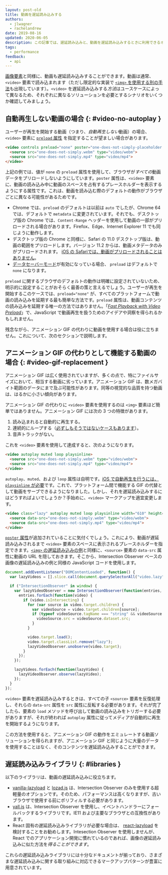 ```yaml
---
layout: post-old
title: 動画を遅延読み込みする
authors:
  - jlwagner
  - rachelandrew
date: 2019-08-16
updated: 2020-06-05
description: この記事では、遅延読み込みと、動画を遅延読み込みするときに利用できるオプションについて説明します。
tags:
  - performance
feedback:
  - api
---
```


[画像要素](/lazy-loading-images)と同様に、動画も遅延読み込みすることができます。動画は通常、`<video>` 要素で読み込まれます（ただし限定的な実装で [`<img>` を使用する別の手法](https://calendar.perfplanet.com/2017/animated-gif-without-the-gif/)も出現しています）。`<video>` を遅延読み込みする*方法*はユースケースによって異なるため、それぞれに異なるソリューションを必要とするシナリオをいくつか確認してみましょう。

## 自動再生しない動画の場合 {: #video-no-autoplay }

ユーザーが再生を開始する動画（つまり、*自動再生しない*動画）の場合、`<video>` 要素に [`preload` 属性](https://developer.mozilla.org/docs/Web/HTML/Element/video#attr-preload) を指定することが望ましい場合があります。

```html
<video controls preload="none" poster="one-does-not-simply-placeholder.jpg">
  <source src="one-does-not-simply.webm" type="video/webm">
  <source src="one-does-not-simply.mp4" type="video/mp4">
</video>
```

上記の例では、値が `none` の `preload` 属性を使用して、ブラウザが*すべての*動画データをプリロードしないようにしています。`poster` 属性は、`<video>` 要素に、動画の読み込み中に動画のスペースを占有するプレースホルダーを表示するようにする属性です。これは、動画を読み込む際のデフォルトの動作がブラウザごとに異なる可能性があるためです。

- Chrome では、`preload` のデフォルトは以前は `auto` でしたが、Chrome 64 では、デフォルトで `metadata` に変更されています。それでも、デスクトップ版の Chrome では、`Content-Range` ヘッダーを使用して動画の一部がプリロードされる場合があります。Firefox、Edge、Internet Explorer 11 でも同じように動作します。
- デスクトップ版の Chrome と同様に、Safari の 11.0 デスクトップ版は、動画の範囲をプリロードします。バージョン 11.2 からは、動画メタデータのみがプリロードされます。 [iOS の Safariでは、動画がプリロードされることはありません](https://developer.apple.com/library/content/documentation/AudioVideo/Conceptual/Using_HTML5_Audio_Video/AudioandVideoTagBasics/AudioandVideoTagBasics.html#//apple_ref/doc/uid/TP40009523-CH2-SW9)。
- [データセーバーモード](https://support.google.com/chrome/answer/2392284)が有効になっている場合、 `preload` はデフォルトで `none` になります。

`preload` に関するブラウザのデフォルトの動作は明確に設定されていないため、明示的に設定することがおそらく最善の策と言えるでしょう。ユーザーが再生を開始するこのケースでは、`preload="none"` が、すべてのプラットフォームで動画の読み込みを延期する最も簡単な方法です。`preload` 属性は、動画コンテンツの読み込みを延期する唯一の方法ではありません。「[*Fast Playback with Video Preload*](https://developers.google.com/web/fundamentals/media/fast-playback-with-video-preload)」で、JavaScript で動画再生を扱うためのアイデアや洞察を得られるかもしれません。

残念ながら、アニメーション GIF の代わりに動画を使用する場合は役に立ちません。これについて、次のセクションで説明します。

## アニメーション GIF の代わりとして機能する動画の場合 {: #video-gif-replacement }

アニメーション GIF は広く使用されていますが、多くの点で、特にファイルサイズにおいて、相当する動画に劣っています。アニメーション GIF は、数メガバイト範囲のデータにまで及ぶ可能性があります。同等の視覚的な品質を持つ動画は、はるかに小さい傾向があります。

アニメーション GIF の代わりに `<video>` 要素を使用するのは `<img>` 要素ほど簡単ではありません。アニメーション GIF には次の 3 つの特徴があります。

1. 読み込まれると自動的に再生する。
2. 連続的にループする（[必ずしもそうではないケースもあります](https://davidwalsh.name/prevent-gif-loop)）。
3. 音声トラックがない。

これを `<video>` 要素を使用して達成すると、次のようになります。

```html
<video autoplay muted loop playsinline>
  <source src="one-does-not-simply.webm" type="video/webm">
  <source src="one-does-not-simply.mp4" type="video/mp4">
</video>
```

`autoplay`、`muted`、および `loop` 属性は自明です。[iOS で自動再生を行うには、`playsinline` が必要](https://webkit.org/blog/6784/new-video-policies-for-ios/)です。これで、プラットフォーム間で機能する GIF の代替として動画をサーブできるようになりました。しかし、それを遅延読み込みするにはどうすればよいでしょうか？手始めに、`<video>` マークアップを適宜変更します。

```html
<video class="lazy" autoplay muted loop playsinline width="610" height="254" poster="one-does-not-simply.jpg">
  <source data-src="one-does-not-simply.webm" type="video/webm">
  <source data-src="one-does-not-simply.mp4" type="video/mp4">
</video>
```

[`poster` 属性](https://developer.mozilla.org/docs/Web/HTML/Element/video#attr-poster)が追加されていることに気付くでしょう。これにより、動画が遅延読み込みされるまで `<video>` 要素のスペースに表示されるプレースホルダーを指定できます。[`<img>` の遅延読み込みの例](/lazy-loading-images/)と同様に、`<source>` 要素の `data-src` 属性に動画の URL を隠しておきます。そこから、Intersection Observer ベースの画像の遅延読み込みの例と同様の JavaScript コードを使用します。

```javascript
document.addEventListener("DOMContentLoaded", function() {
  var lazyVideos = [].slice.call(document.querySelectorAll("video.lazy"));

  if ("IntersectionObserver" in window) {
    var lazyVideoObserver = new IntersectionObserver(function(entries, observer) {
      entries.forEach(function(video) {
        if (video.isIntersecting) {
          for (var source in video.target.children) {
            var videoSource = video.target.children[source];
            if (typeof videoSource.tagName === "string" && videoSource.tagName === "SOURCE") {
              videoSource.src = videoSource.dataset.src;
            }
          }

          video.target.load();
          video.target.classList.remove("lazy");
          lazyVideoObserver.unobserve(video.target);
        }
      });
    });

    lazyVideos.forEach(function(lazyVideo) {
      lazyVideoObserver.observe(lazyVideo);
    });
  }
});
```

`<video>` 要素を遅延読み込みするときは、すべての子 `<source>` 要素を反復処理し、それらの `data-src` 属性を `src` 属性に反転する必要があります。それが完了したら、要素の `load` メソッドを呼び出して動画の読み込みをトリガーする必要がありますが、それが終われば `autoplay` 属性に従ってメディアが自動的に再生を開始するようになります。

この方法を使用すると、アニメーション GIF の動作をエミュレートする動画ソリューションを得られますが、アニメーション GIF と同じように大量のデータを使用することはなく、そのコンテンツを遅延読み込みすることができます。

## 遅延読み込みライブラリ {: #libraries }

以下のライブラリは、動画の遅延読み込みに役立ちます。

- [vanilla-lazyload](https://github.com/verlok/vanilla-lazyload) と [lozad.js](https://github.com/ApoorvSaxena/lozad.js) は、Intersection Observer のみを使用する超軽量のオプションです。そのため、パフォーマンスは高くなりますが、古いブラウザで使用する前にポリフィルする必要があります。
- [yall.js](https://github.com/malchata/yall.js) は、Intersection Observer を使用し、イベントハンドラーにフォールバックするライブラリです。IE11 および主要なブラウザとの互換性があります。
- React 固有の遅延読み込みライブラリが必要な場合は、 [react-lazyload](https://github.com/jasonslyvia/react-lazyload) を検討することをお勧めします。Intesection Observer を使用しませんが、React でのアプリケーション開発に慣れているのであれば、画像の遅延読み込みに似た方法を*得ることができます*。

これらの遅延読み込みライブラリには十分なドキュメントが揃っており、さまざまな遅延読み込みに関する取り組みに対応できるマークアップパターンが豊富に用意されています。
